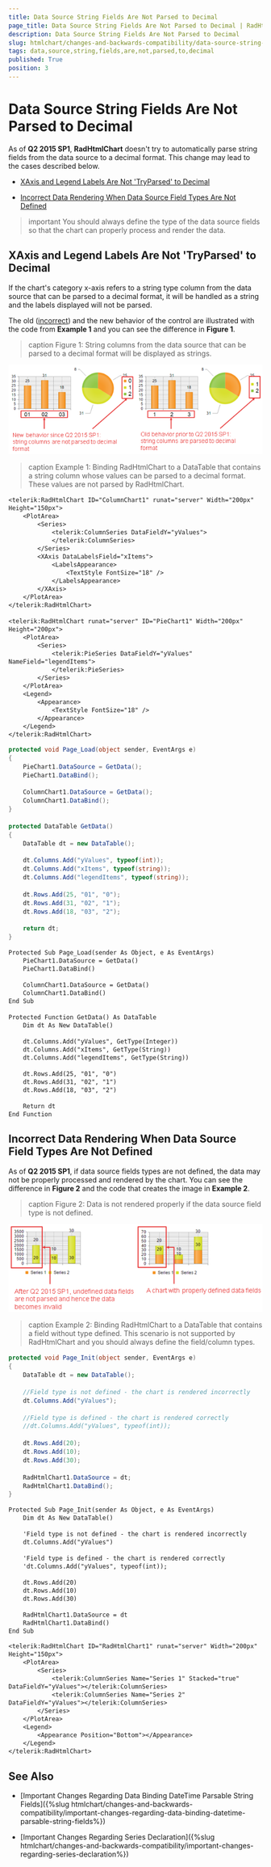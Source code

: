```yaml
---
title: Data Source String Fields Are Not Parsed to Decimal
page_title: Data Source String Fields Are Not Parsed to Decimal | RadHtmlChart for ASP.NET AJAX Documentation
description: Data Source String Fields Are Not Parsed to Decimal
slug: htmlchart/changes-and-backwards-compatibility/data-source-string-fields-are-not-parsed-to-decimal
tags: data,source,string,fields,are,not,parsed,to,decimal
published: True
position: 3
---
```


# Data Source String Fields Are Not Parsed to Decimal

As of **Q2 2015 SP1**, **RadHtmlChart** doesn't try to automatically parse string fields from the data source to a decimal format. This change may lead to the cases described below.

* [XAxis and Legend Labels Are Not 'TryParsed' to Decimal](#xaxis-and-legend-labels-are-not-tryparsed-to-decimal)

* [Incorrect Data Rendering When Data Source Field Types Are Not Defined](#incorrect-data-rendering-when-data-source-field-types-are-not-defined)

>important You should always define the type of the data source fields so that the chart can properly process and render the data.

## XAxis and Legend Labels Are Not 'TryParsed' to Decimal

If the chart's category x-axis refers to a string type column from the data source that can be parsed to a decimal format, it will be handled as a string and the labels displayed will not be parsed.

The old ([incorrect](http://feedback.telerik.com/Project/108/Feedback/Details/122627)) and the new behavior of the control are illustrated with the code from **Example 1** and you can see the difference in **Figure 1**.

>caption Figure 1: String columns from the data source that can be parsed to a decimal format will be displayed as strings.

![data-source-string-fields-are-not-parsed-to-decimal](images/data-source-string-fields-are-not-parsed-to-decimal.png)

>caption Example 1: Binding RadHtmlChart to a DataTable that contains a string column whose values can be parsed to a decimal format. These values are not parsed by RadHtmlChart.

````ASP.NET
<telerik:RadHtmlChart ID="ColumnChart1" runat="server" Width="200px" Height="150px">
	<PlotArea>
		<Series>
			<telerik:ColumnSeries DataFieldY="yValues">
			</telerik:ColumnSeries>
		</Series>
		<XAxis DataLabelsField="xItems">
			<LabelsAppearance>
				<TextStyle FontSize="18" />
			</LabelsAppearance>
		</XAxis>
	</PlotArea>
</telerik:RadHtmlChart>

<telerik:RadHtmlChart runat="server" ID="PieChart1" Width="200px" Height="200px">
	<PlotArea>
		<Series>
			<telerik:PieSeries DataFieldY="yValues" NameField="legendItems">
			</telerik:PieSeries>
		</Series>
	</PlotArea>
	<Legend>
		<Appearance>
			<TextStyle FontSize="18" />
		</Appearance>
	</Legend>
</telerik:RadHtmlChart>
````

````C#
protected void Page_Load(object sender, EventArgs e)
{
	PieChart1.DataSource = GetData();
	PieChart1.DataBind();

	ColumnChart1.DataSource = GetData();
	ColumnChart1.DataBind();
}

protected DataTable GetData()
{
	DataTable dt = new DataTable();

	dt.Columns.Add("yValues", typeof(int));
	dt.Columns.Add("xItems", typeof(string));
	dt.Columns.Add("legendItems", typeof(string));

	dt.Rows.Add(25, "01", "0");
	dt.Rows.Add(31, "02", "1");
	dt.Rows.Add(18, "03", "2");

	return dt;
}
````
````VB
Protected Sub Page_Load(sender As Object, e As EventArgs)
	PieChart1.DataSource = GetData()
	PieChart1.DataBind()

	ColumnChart1.DataSource = GetData()
	ColumnChart1.DataBind()
End Sub

Protected Function GetData() As DataTable
	Dim dt As New DataTable()

	dt.Columns.Add("yValues", GetType(Integer))
	dt.Columns.Add("xItems", GetType(String))
	dt.Columns.Add("legendItems", GetType(String))

	dt.Rows.Add(25, "01", "0")
	dt.Rows.Add(31, "02", "1")
	dt.Rows.Add(18, "03", "2")

	Return dt
End Function
````

## Incorrect Data Rendering When Data Source Field Types Are Not Defined

As of **Q2 2015 SP1**, if data source fields types are not defined, the data may not be properly processed and rendered by the chart.  You can see the difference in **Figure 2** and the code that creates the image in **Example 2**.

>caption Figure 2: Data is not rendered properly if the data source field type is not defined.

![incorrect-correct-data-rendering](images/incorrect-correct-data-rendering.png)

>caption Example 2: Binding RadHtmlChart to a DataTable that contains a field without type defined. This scenario is not supported by RadHtmlChart and you should always define the field/column types.

````C#
protected void Page_Init(object sender, EventArgs e)
{
	DataTable dt = new DataTable();

	//Field type is not defined - the chart is rendered incorrectly
	dt.Columns.Add("yValues");

	//Field type is defined - the chart is rendered correctly
	//dt.Columns.Add("yValues", typeof(int));

	dt.Rows.Add(20);
	dt.Rows.Add(10);
	dt.Rows.Add(30);

	RadHtmlChart1.DataSource = dt;
	RadHtmlChart1.DataBind();
}
````
````VB
Protected Sub Page_Init(sender As Object, e As EventArgs)
	Dim dt As New DataTable()

	'Field type is not defined - the chart is rendered incorrectly
	dt.Columns.Add("yValues")

	'Field type is defined - the chart is rendered correctly
	'dt.Columns.Add("yValues", typeof(int));

	dt.Rows.Add(20)
	dt.Rows.Add(10)
	dt.Rows.Add(30)

	RadHtmlChart1.DataSource = dt
	RadHtmlChart1.DataBind()
End Sub
````

````ASP.NET
<telerik:RadHtmlChart ID="RadHtmlChart1" runat="server" Width="200px" Height="150px">
	<PlotArea>
		<Series>
			<telerik:ColumnSeries Name="Series 1" Stacked="true" DataFieldY="yValues"></telerik:ColumnSeries>
			<telerik:ColumnSeries Name="Series 2" DataFieldY="yValues"></telerik:ColumnSeries>
		</Series>
	</PlotArea>
	<Legend>
		<Appearance Position="Bottom"></Appearance>
	</Legend>
</telerik:RadHtmlChart>
````


## See Also

 * [Important Changes Regarding Data Binding DateTime Parsable String Fields]({%slug htmlchart/changes-and-backwards-compatibility/important-changes-regarding-data-binding-datetime-parsable-string-fields%})

 * [Important Changes Regarding Series Declaration]({%slug htmlchart/changes-and-backwards-compatibility/important-changes-regarding-series-declaration%})
 
